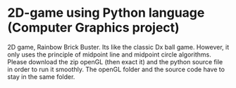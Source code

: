 # 2D-game using Python language (Computer Graphics project)
2D game, Rainbow Brick Buster. Its like the classic Dx ball game. However, it only uses the principle of midpoint line and midpoint circle algorithms. Please download the zip openGL (then exact it) and the python source file in order to run it smoothly. The openGL folder and the source code have to stay in the same folder.
